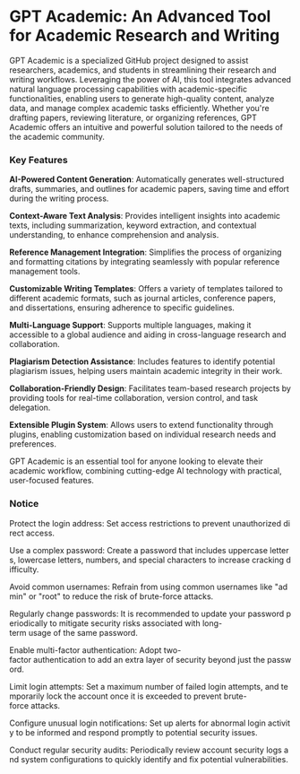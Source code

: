# GPT Academic: An Advanced Tool for Academic Research and Writing

GPT Academic is a specialized GitHub project designed to assist researchers, academics, and students in streamlining their research and writing workflows. Leveraging the power of AI, this tool integrates advanced natural language processing capabilities with academic-specific functionalities, enabling users to generate high-quality content, analyze data, and manage complex academic tasks efficiently. Whether you're drafting papers, reviewing literature, or organizing references, GPT Academic offers an intuitive and powerful solution tailored to the needs of the academic community.

### Key Features

**AI-Powered Content Generation**: Automatically generates well-structured drafts, summaries, and outlines for academic papers, saving time and effort during the writing process.
  
**Context-Aware Text Analysis**: Provides intelligent insights into academic texts, including summarization, keyword extraction, and contextual understanding, to enhance comprehension and analysis.

**Reference Management Integration**: Simplifies the process of organizing and formatting citations by integrating seamlessly with popular reference management tools.

**Customizable Writing Templates**: Offers a variety of templates tailored to different academic formats, such as journal articles, conference papers, and dissertations, ensuring adherence to specific guidelines.

**Multi-Language Support**: Supports multiple languages, making it accessible to a global audience and aiding in cross-language research and collaboration.

**Plagiarism Detection Assistance**: Includes features to identify potential plagiarism issues, helping users maintain academic integrity in their work.

**Collaboration-Friendly Design**: Facilitates team-based research projects by providing tools for real-time collaboration, version control, and task delegation.

**Extensible Plugin System**: Allows users to extend functionality through plugins, enabling customization based on individual research needs and preferences.

GPT Academic is an essential tool for anyone looking to elevate their academic workflow, combining cutting-edge AI technology with practical, user-focused features.

### Notice

Protect the login address: Set access restrictions to prevent unauthorized direct access.
    
Use a complex password: Create a password that includes uppercase letters, lowercase letters, numbers, and special characters to increase cracking difficulty.
    
Avoid common usernames: Refrain from using common usernames like "admin" or "root" to reduce the risk of brute-force attacks.
    
Regularly change passwords: It is recommended to update your password periodically to mitigate security risks associated with long-term usage of the same password.
    
Enable multi-factor authentication: Adopt two-factor authentication to add an extra layer of security beyond just the password.
    
Limit login attempts: Set a maximum number of failed login attempts, and temporarily lock the account once it is exceeded to prevent brute-force attacks.
    
Configure unusual login notifications: Set up alerts for abnormal login activity to be informed and respond promptly to potential security issues.
    
Conduct regular security audits: Periodically review account security logs and system configurations to quickly identify and fix potential vulnerabilities.
        